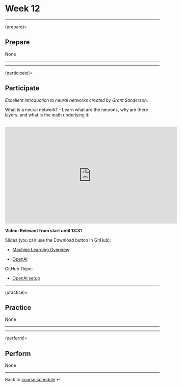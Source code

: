 # Week 12


---

(prepare)=
## Prepare

None

---

---


(participate)=
## Participate


*Excellent introduction to neural networks created by Grant Sanderson.* 

What is a neural network? - Learn what are the neurons, why are there layers, and what is the math underlying it:

<br>

<iframe width="560" height="315" src="https://www.youtube-nocookie.com/embed/aircAruvnKk" title="YouTube video player" frameborder="0" allow="accelerometer; autoplay; clipboard-write; encrypted-media; gyroscope; picture-in-picture" allowfullscreen></iframe>

**Video: Relevant from start until 13:31**


Slides (you can use the Download button in GitHub): 

- [Machine Learning Overview](https://github.com/om2-ws22/website/blob/main/slides/ml-overview.pdf)

- [OpenAI](https://github.com/om2-ws22/website/blob/main/slides/open-ai.pdf)


GitHub-Repo: 

- [OpenAI setup](https://github.com/kirenz/open-ai-setup)

---


(practice)=
## Practice

None

---

---

(perform)=
## Perform

None

---

Back to [course schedule](../docs/course-schedule.md) ⏎
